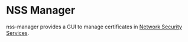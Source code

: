 # NSS Manager

nss-manager provides a GUI to manage certificates in [Network Security Services](https://developer.mozilla.org/en-US/docs/Mozilla/Projects/NSS).
